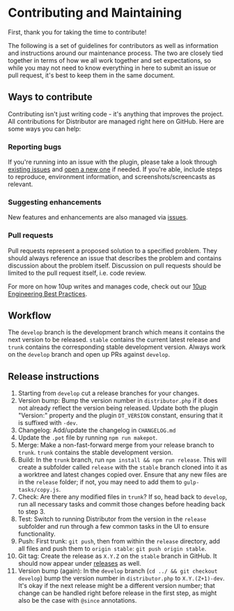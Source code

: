 # Contributing and Maintaining

First, thank you for taking the time to contribute!

The following is a set of guidelines for contributors as well as information and instructions around our maintenance process. The two are closely tied together in terms of how we all work together and set expectations, so while you may not need to know everything in here to submit an issue or pull request, it's best to keep them in the same document.

## Ways to contribute

Contributing isn't just writing code - it's anything that improves the project. All contributions for Distributor are managed right here on GitHub. Here are some ways you can help:

### Reporting bugs

If you're running into an issue with the plugin, please take a look through [existing issues](https://github.com/10up/distributor/issues) and [open a new one](https://github.com/10up/distributor/issues/new) if needed. If you're able, include steps to reproduce, environment information, and screenshots/screencasts as relevant.

### Suggesting enhancements

New features and enhancements are also managed via [issues](https://github.com/10up/distributor/issues).

### Pull requests

Pull requests represent a proposed solution to a specified problem. They should always reference an issue that describes the problem and contains discussion about the problem itself. Discussion on pull requests should be limited to the pull request itself, i.e. code review.

For more on how 10up writes and manages code, check out our [10up Engineering Best Practices](https://10up.github.io/Engineering-Best-Practices/).

## Workflow

The `develop` branch is the development branch which means it contains the next version to be released. `stable` contains the current latest release and `trunk` contains the corresponding stable development version. Always work on the `develop` branch and open up PRs against `develop`.

## Release instructions

1. Starting from `develop` cut a release branches for your changes.
2. Version bump: Bump the version number in `distributor.php` if it does not already reflect the version being released.  Update both the plugin "Version:" property and the plugin `DT_VERSION` constant, ensuring that it is suffixed with `-dev`.
3. Changelog: Add/update the changelog in `CHANGELOG.md`
4. Update the `.pot` file by running `npm run makepot`.
5. Merge: Make a non-fast-forward merge from your release branch to `trunk`. `trunk` contains the stable development version.
6. Build: In the `trunk` branch, run `npm install && npm run release`. This will create a subfolder called `release` with the `stable` branch cloned into it as a worktree and latest changes copied over. Ensure that any new files are in the `release` folder; if not, you may need to add them to `gulp-tasks/copy.js`.
7. Check: Are there any modified files in `trunk`? If so, head back to `develop`, run all necessary tasks and commit those changes before heading back to step 3.
8. Test: Switch to running Distributor from the version in the `release` subfolder and run through a few common tasks in the UI to ensure functionality.
9. Push: First trunk: `git push`, then from within the `release` directory, add all files and push them to `origin stable`: `git push origin stable`.
10. Git tag: Create the release as `X.Y.Z` on the `stable` branch in GitHub. It should now appear under [releases](https://github.com/10up/distributor/releases) as well.
11. Version bump (again): In the `develop` branch (`cd ../ && git checkout develop`) bump the version number in `distributor.php` to `X.Y.(Z+1)-dev`. It's okay if the next release might be a different version number; that change can be handled right before release in the first step, as might also be the case with `@since` annotations.
